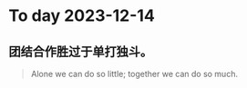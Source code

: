 
# To day 2023-12-14


## 团结合作胜过于单打独斗。
> Alone we can do so little; together we can do so much. 

    